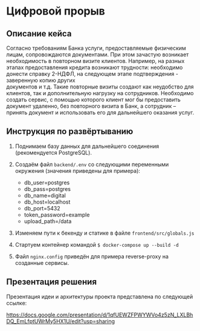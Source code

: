 # Цифровой прорыв

## Описание кейса

Согласно требованиям Банка услуги, 
предоставляемые физическим лицам, 
сопровождаются документами. При этом 
зачастую возникает необходимость в 
повторном визите клиентов. Например, 
на разных этапах предоставления кредита 
возникают трудности: необходимо донести 
справку 2-НДФЛ, на следующем этапе 
подтверждения - заверенную копию других  
документов и т.д. Такие повторные визиты создают 
как неудобство для клиентов, так и 
дополнительную нагрузку на сотрудников. 
Необходимо создать сервис, с помощью которого 
клиент мог бы предоставить документ удаленно, 
без повторного визита в Банк, а сотрудник – 
принять документ и использовать его для 
дальнейшего оказания услуг.

## Инструкция по развёртыванию

1. Поднимаем базу данных для дальнейшего соединения 
(рекомендуется PostgreSQL).

2. Создаём файл ```backend/.env``` со следующими переменными окружения
(значения приведены для примера):

    * db_user=postgres
    * db_pass=postgres
    * db_name=digital
    * db_host=localhost
    * db_port=5432
    * token_password=example
    * upload_path=/data

3. Изменяем пути к бекенду и статике в файле ```frontend/src/globals.js```

4. Стартуем контейнер командой ``` $ docker-compose up --build -d ```

5. Файл ```nginx.config``` приведён для примера reverse-proxy 
на созданные сервисы.

## Презентация решения

Презентация идеи и архитектуры проекта представлена по следующей ссылке:

https://docs.google.com/presentation/d/1qfUEWZFPWYWVo4z5zN_LXLBhDQ_EmLfptUWrMy5HX1U/edit?usp=sharing